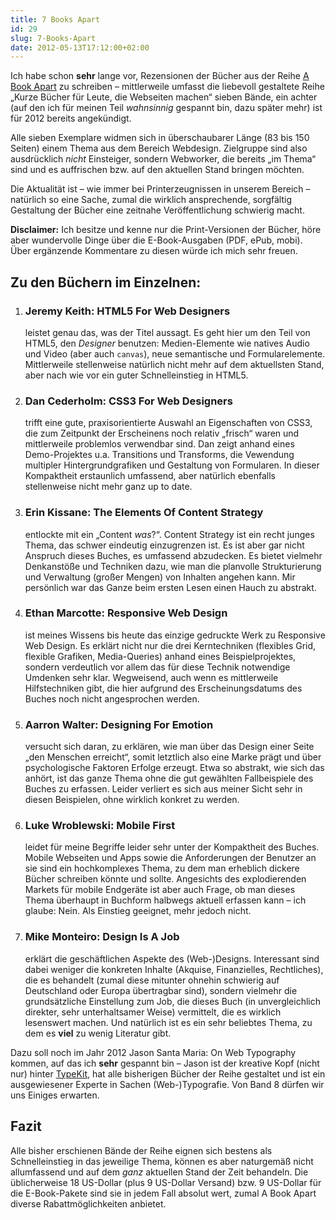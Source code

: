 ```yaml
---
title: 7 Books Apart
id: 29
slug: 7-Books-Apart
date: 2012-05-13T17:12:00+02:00
---
```


Ich habe schon **sehr** lange vor, Rezensionen der Bücher aus der Reihe [A Book Apart](http://www.abookapart.com/) zu schreiben – mittlerweile umfasst die liebevoll gestaltete Reihe „Kurze Bücher für Leute, die Webseiten machen“ sieben Bände, ein achter (auf den ich für meinen Teil _wahnsinnig_ gespannt bin, dazu später mehr) ist für 2012 bereits angekündigt.

Alle sieben Exemplare widmen sich in überschaubarer Länge (83 bis 150 Seiten) einem Thema aus dem Bereich Webdesign. Zielgruppe sind also ausdrücklich _nicht_ Einsteiger, sondern Webworker, die bereits „im Thema“ sind und es auffrischen bzw. auf den aktuellen Stand bringen möchten.

Die Aktualität ist – wie immer bei Printerzeugnissen in unserem Bereich – natürlich so eine Sache, zumal die wirklich ansprechende, sorgfältig Gestaltung der Bücher eine zeitnahe Veröffentlichung schwierig macht.

**Disclaimer:** Ich besitze und kenne nur die Print-Versionen der Bücher, höre aber wundervolle Dinge über die E-Book\-Ausgaben (PDF, ePub, mobi). Über ergänzende Kommentare zu diesen würde ich mich sehr freuen.

## Zu den Büchern im Einzelnen:

1.  ### Jeremy Keith: HTML5 For Web Designers

    leistet genau das, was der Titel aussagt. Es geht hier um den Teil von HTML5, den _Designer_ benutzen: Medien-Elemente wie natives Audio und Video (aber auch `canvas`), neue semantische und Formularelemente. Mittlerweile stellenweise natürlich nicht mehr auf dem aktuellsten Stand, aber nach wie vor ein guter Schnelleinstieg in HTML5.

2.  ### Dan Cederholm: CSS3 For Web Designers

    trifft eine gute, praxisorientierte Auswahl an Eigenschaften von CSS3, die zum Zeitpunkt der Erscheinens noch relativ „frisch“ waren und mittlerweile problemlos verwendbar sind. Dan zeigt anhand eines Demo-Projektes u.a. Transitions und Transforms, die Vewendung multipler Hintergrundgrafiken und Gestaltung von Formularen. In dieser Kompaktheit erstaunlich umfassend, aber natürlich ebenfalls stellenweise nicht mehr ganz up to date.

3.  ### Erin Kissane: The Elements Of Content Strategy

    entlockte mit ein „Content _was_?“. Content Strategy ist ein recht junges Thema, das schwer eindeutig einzugrenzen ist. Es ist aber gar nicht Anspruch dieses Buches, es umfassend abzudecken. Es bietet vielmehr Denkanstöße und Techniken dazu, wie man die planvolle Strukturierung und Verwaltung (großer Mengen) von Inhalten angehen kann. Mir persönlich war das Ganze beim ersten Lesen einen Hauch zu abstrakt.

4.  ### Ethan Marcotte: Responsive Web Design

    ist meines Wissens bis heute das einzige gedruckte Werk zu Responsive Web Design. Es erklärt nicht nur die drei Kerntechniken (flexibles Grid, flexible Grafiken, Media-Queries) anhand eines Beispielprojektes, sondern verdeutlich vor allem das für diese Technik notwendige Umdenken sehr klar. Wegweisend, auch wenn es mittlerweile Hilfstechniken gibt, die hier aufgrund des Erscheinungsdatums des Buches noch nicht angesprochen werden.

5.  ### Aarron Walter: Designing For Emotion

    versucht sich daran, zu erklären, wie man über das Design einer Seite „den Menschen erreicht“, somit letztlich also eine Marke prägt und über psychologische Faktoren Erfolge erzeugt. Etwa so abstrakt, wie sich das anhört, ist das ganze Thema ohne die gut gewählten Fallbeispiele des Buches zu erfassen. Leider verliert es sich aus meiner Sicht sehr in diesen Beispielen, ohne wirklich konkret zu werden.

6.  ### Luke Wroblewski: Mobile First

    leidet für meine Begriffe leider sehr unter der Kompaktheit des Buches. Mobile Webseiten und Apps sowie die Anforderungen der Benutzer an sie sind ein hochkomplexes Thema, zu dem man erheblich dickere Bücher schreiben könnte und sollte. Angesichts des explodierenden Markets für mobile Endgeräte ist aber auch Frage, ob man dieses Thema überhaupt in Buchform halbwegs aktuell erfassen kann – ich glaube: Nein. Als Einstieg geeignet, mehr jedoch nicht.

7.  ### Mike Monteiro: Design Is A Job

    erklärt die geschäftlichen Aspekte des (Web\-)Designs. Interessant sind dabei weniger die konkreten Inhalte (Akquise, Finanzielles, Rechtliches), die es behandelt (zumal diese mitunter ohnehin schwierig auf Deutschland oder Europa übertragbar sind), sondern vielmehr die grundsätzliche Einstellung zum Job, die dieses Buch (in unvergleichlich direkter, sehr unterhaltsamer Weise) vermittelt, die es wirklich lesenswert machen. Und natürlich ist es ein sehr beliebtes Thema, zu dem es **viel** zu wenig Literatur gibt.

Dazu soll noch im Jahr 2012 Jason Santa Maria: On Web Typography kommen, auf das ich **sehr** gespannt bin – Jason ist der kreative Kopf (nicht nur) hinter [TypeKit](http://typekit.com), hat alle bisherigen Bücher der Reihe gestaltet und ist ein ausgewiesener Experte in Sachen (Web\-)Typografie. Von Band 8 dürfen wir uns Einiges erwarten.

## Fazit

Alle bisher erschienen Bände der Reihe eignen sich bestens als Schnelleinstieg in das jeweilige Thema, können es aber naturgemäß nicht allumfassend und auf dem _ganz_ aktuellen Stand der Zeit behandeln. Die üblicherweise 18 US-Dollar (plus 9 US-Dollar Versand) bzw. 9 US-Dollar für die E-Book\-Pakete sind sie in jedem Fall absolut wert, zumal A Book Apart diverse Rabattmöglichkeiten anbietet.
